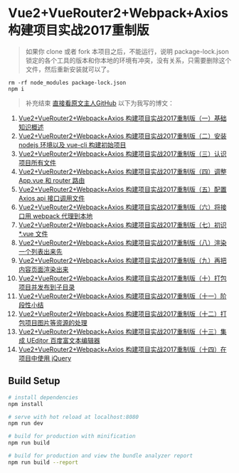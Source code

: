 # Vue2+VueRouter2+Webpack+Axios 构建项目实战2017重制版

> 如果你 clone 或者 fork 本项目之后，不能运行，说明 package-lock.json 锁定的各个工具的版本和你本地的环境有冲突，没有关系，只需要删除这个文件，然后重新安装就可以了。

```
rm -rf node_modules package-lock.json
npm i
```
> 补充结束
 [直接看原文主人GitHub](https://github.com/fengcms/vue-demo-cnodejs)
以下为我写的博文：

1. [Vue2+VueRouter2+Webpack+Axios 构建项目实战2017重制版（一）基础知识概述](http://blog.csdn.net/fungleo/article/details/77575077)
2. [Vue2+VueRouter2+Webpack+Axios 构建项目实战2017重制版（二）安装 nodejs 环境以及 vue-cli 构建初始项目](http://blog.csdn.net/fungleo/article/details/77584701)
3. [Vue2+VueRouter2+Webpack+Axios 构建项目实战2017重制版（三）认识项目所有文件](http://blog.csdn.net/fungleo/article/details/77585205)
4. [Vue2+VueRouter2+Webpack+Axios 构建项目实战2017重制版（四）调整 App.vue 和 router 路由](http://blog.csdn.net/fungleo/article/details/77600798)
5. [Vue2+VueRouter2+Webpack+Axios 构建项目实战2017重制版（五）配置 Axios api 接口调用文件](http://blog.csdn.net/fungleo/article/details/77601270)
6. [Vue2+VueRouter2+Webpack+Axios 构建项目实战2017重制版（六）将接口用 webpack 代理到本地](http://blog.csdn.net/fungleo/article/details/77601761)
7. [Vue2+VueRouter2+Webpack+Axios 构建项目实战2017重制版（七）初识 *.vue 文件](http://blog.csdn.net/fungleo/article/details/77602914)
8. [Vue2+VueRouter2+Webpack+Axios 构建项目实战2017重制版（八）渲染一个列表出来先](http://blog.csdn.net/fungleo/article/details/77603537)
9. [Vue2+VueRouter2+Webpack+Axios 构建项目实战2017重制版（九）再把内容页面渲染出来](http://blog.csdn.net/fungleo/article/details/77604490)
10. [Vue2+VueRouter2+Webpack+Axios 构建项目实战2017重制版（十）打包项目并发布到子目录](http://blog.csdn.net/fungleo/article/details/77606216)
11. [Vue2+VueRouter2+Webpack+Axios 构建项目实战2017重制版（十一）阶段性小结](http://blog.csdn.net/fungleo/article/details/77606321)
12. [Vue2+VueRouter2+Webpack+Axios 构建项目实战2017重制版（十二）打包项目图片等资源的处理](http://blog.csdn.net/fungleo/article/details/77799057)
13. [Vue2+VueRouter2+Webpack+Axios 构建项目实战2017重制版（十三）集成 UEditor 百度富文本编辑器](http://blog.csdn.net/column/details/17076.html)
14. [Vue2+VueRouter2+Webpack+Axios 构建项目实战2017重制版（十四）在项目中使用 jQuery](http://blog.csdn.net/fungleo/article/details/77879328)

## Build Setup

``` bash
# install dependencies
npm install

# serve with hot reload at localhost:8080
npm run dev

# build for production with minification
npm run build

# build for production and view the bundle analyzer report
npm run build --report
```
